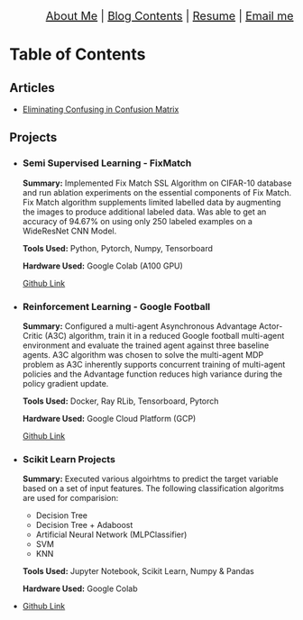 <div align="right" style="font-size: 20px;">
<a href="https://vimvenu-rgb.github.io/">About Me</a> | 
 <a href="blog_contents.html">Blog Contents</a> | 
 <a href="https://vimvenu-rgb.github.io/resume.pdf">Resume</a> | 
 <a href="mailto:vimalkumar.engr@gmail.com?subject=Saw%20Your%20Github%20Blog&body=Enter%20Your%20Text.">Email me</a>
</div>

# Table of Contents

## Articles
- [Eliminating Confusing in Confusion Matrix](confusion_matrix.md)

## Projects
- ### Semi Supervised Learning - FixMatch 
  **Summary:** Implemented Fix Match SSL Algorithm on CIFAR-10 database and run ablation experiments on the essential components of Fix Match. Fix Match algorithm supplements limited labelled data by augmenting the images to produce additional labeled data. Was able to get an accuracy of 94.67% on using only 250 labeled examples on a WideResNet CNN Model.
  
  **Tools Used:** Python, Pytorch, Numpy, Tensorboard
  
  **Hardware Used:** Google Colab (A100 GPU)
  
  [Github Link](https://github.com/vimvenu-rgb/Fix_Mix_Match-Project)
- ### Reinforcement Learning - Google Football
  **Summary:** Configured a multi-agent Asynchronous Advantage Actor-Critic (A3C) algorithm, train it in a reduced Google football multi-agent environment and evaluate the trained agent against three baseline agents.  A3C algorithm was chosen to solve the multi-agent MDP problem as A3C inherently supports concurrent training of multi-agent policies and the Advantage function reduces high variance during the policy gradient update.
  
  **Tools Used:** Docker, Ray RLib, Tensorboard, Pytorch
  
  **Hardware Used:** Google Cloud Platform (GCP)
  
  [Github Link](https://github.com/vimvenu-rgb/A3C_RL_Project)
- ### Scikit Learn Projects
  **Summary:** Executed various algoirhtms to predict the target variable based on a set of input features. The following classification algoritms are used for comparision:
  - Decision Tree
  - Decision Tree + Adaboost
  - Artificial Neural Network (MLPClassifier)
  - SVM
  - KNN

  **Tools Used:** Jupyter Notebook, Scikit Learn, Numpy & Pandas
  
  **Hardware Used:** Google Colab
- [Github Link](https://github.com/vimvenu-rgb/ScikitLearn_Projects)
